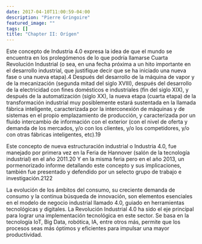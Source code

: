 ```yaml
---
date: 2017-04-10T11:00:59-04:00
description: "Pierre Gringoire"
featured_image: ""
tags: []
title: "Chapter II: Orígen"
---
```


Este concepto de Industria 4.0 expresa la idea de que el mundo se encuentra en los prolegómenos de lo que podría llamarse Cuarta Revolución Industrial (o sea, en una fecha próxima a un hito importante en el desarrollo industrial, que justifique decir que se ha iniciado una nueva fase o una nueva etapa).4​ Después del desarrollo de la máquina de vapor y de la mecanización (segunda mitad del siglo XVIII), después del desarrollo de la electricidad con fines domésticos e industriales (fin del siglo XIX), y después de la automatización (siglo XX), la nueva etapa (cuarta etapa) de la transformación industrial muy posiblemente estará sustentada en la llamada fábrica inteligente, caracterizada por la interconexión de máquinas y de sistemas en el propio emplazamiento de producción, y caracterizada por un fluido intercambio de información con el exterior (con el nivel de oferta y demanda de los mercados, y/o con los clientes, y/o los competidores, y/o con otras fábricas inteligentes, etc).19​

Este concepto de nueva estructuración industrial o Industria 4.0, fue manejado por primera vez en la Feria de Hannover (salón de la tecnología industrial) en el año 2011.20​ Y en la misma feria pero en el año 2013, un pormenorizado informe detallando este concepto y sus implicaciones, también fue presentado y defendido por un selecto grupo de trabajo e investigación.21​22​

La evolución de los ámbitos del consumo, su creciente demanda de consumo y la continua búsqueda de innovación, son elementos esenciales en el modelo de negocio industrial llamado 4.0, guiado en herramientas tecnológicas y digitales. La Revolución Industrial 4.0 ha sido el eje principal para lograr una implementación tecnológica en este sector. Se basa en la tecnología IoT, Big Data, robótica, IA, entre otros más, permite que los procesos seas más óptimos y eficientes para impulsar una mayor productividad.
